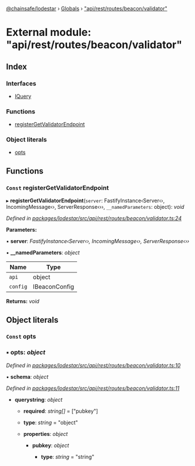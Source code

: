 [@chainsafe/lodestar](../README.md) › [Globals](../globals.md) › ["api/rest/routes/beacon/validator"](_api_rest_routes_beacon_validator_.md)

# External module: "api/rest/routes/beacon/validator"

## Index

### Interfaces

* [IQuery](../interfaces/_api_rest_routes_beacon_validator_.iquery.md)

### Functions

* [registerGetValidatorEndpoint](_api_rest_routes_beacon_validator_.md#const-registergetvalidatorendpoint)

### Object literals

* [opts](_api_rest_routes_beacon_validator_.md#const-opts)

## Functions

### `Const` registerGetValidatorEndpoint

▸ **registerGetValidatorEndpoint**(`server`: FastifyInstance‹Server‹›, IncomingMessage‹›, ServerResponse‹››, `__namedParameters`: object): *void*

*Defined in [packages/lodestar/src/api/rest/routes/beacon/validator.ts:24](https://github.com/ChainSafe/lodestar/blob/eb468c79c/packages/lodestar/src/api/rest/routes/beacon/validator.ts#L24)*

**Parameters:**

▪ **server**: *FastifyInstance‹Server‹›, IncomingMessage‹›, ServerResponse‹››*

▪ **__namedParameters**: *object*

Name | Type |
------ | ------ |
`api` | object |
`config` | IBeaconConfig |

**Returns:** *void*

## Object literals

### `Const` opts

### ▪ **opts**: *object*

*Defined in [packages/lodestar/src/api/rest/routes/beacon/validator.ts:10](https://github.com/ChainSafe/lodestar/blob/eb468c79c/packages/lodestar/src/api/rest/routes/beacon/validator.ts#L10)*

▪ **schema**: *object*

*Defined in [packages/lodestar/src/api/rest/routes/beacon/validator.ts:11](https://github.com/ChainSafe/lodestar/blob/eb468c79c/packages/lodestar/src/api/rest/routes/beacon/validator.ts#L11)*

* **querystring**: *object*

  * **required**: *string[]* = ["pubkey"]

  * **type**: *string* = "object"

  * **properties**: *object*

    * **pubkey**: *object*

      * **type**: *string* = "string"
